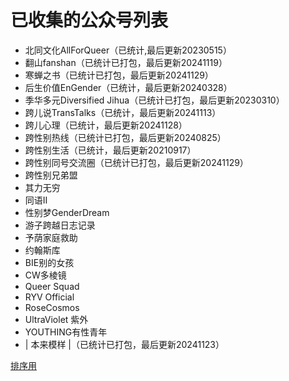 # 已收集的公众号列表

- 北同文化AllForQueer（已统计,最后更新20230515）
- 翻山fanshan（已统计已打包，最后更新20241119）
- 寒蝉之书（已统计已打包，最后更新20241129）
- 后生价值EnGender（已统计，最后更新20240328）
- 季华多元Diversified Jihua（已统计已打包，最后更新20230310）
- 跨儿说TransTalks（已统计，最后更新20241113）
- 跨儿心理（已统计，最后更新20241128）
- 跨性别热线（已统计已打包，最后更新20240825）
- 跨性别生活（已统计，最后更新20210917）
- 跨性别同号交流圈（已统计已打包，最后更新20241129）
- 跨性别兄弟盟
- 其力无穷
- 同语II
- 性别梦GenderDream
- 游子跨越日志记录
- 予荫家庭救助
- 约翰斯库
- BIE别的女孩
- CW多棱镜
- Queer Squad
- RYV Official
- RoseCosmos
- UltraViolet 紫外
- YOUTHING有性青年
- | 本来模样 |（已统计已打包，最后更新20241123）

[排序用](http://life.chacuo.net/converttextsort)